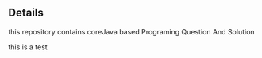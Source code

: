## Details

this repository contains coreJava based Programing Question And Solution

this is a test 
